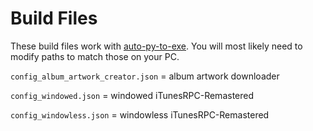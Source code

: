 # Build Files
These build files work with [auto-py-to-exe](https://pypi.org/project/auto-py-to-exe/).
You will most likely need to modify paths to match those on your PC.


```config_album_artwork_creator.json``` = album artwork downloader

```config_windowed.json```              = windowed iTunesRPC-Remastered

```config_windowless.json```            = windowless iTunesRPC-Remastered
